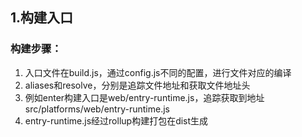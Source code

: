 ## 1.构建入口
### 构建步骤：
1. 入口文件在build.js，通过config.js不同的配置，进行文件对应的编译
2. aliases和resolve，分别是追踪文件地址和获取文件地址头
3. 例如enter构建入口是web/entry-runtime.js，追踪获取到地址src/platforms/web/entry-runtime.js
4. entry-runtime.js经过rollup构建打包在dist生成